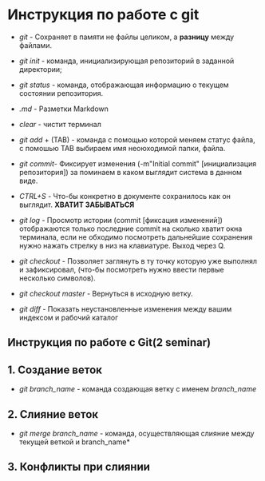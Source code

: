# Инструкция по работе с git
* *git* - Сохраняет в памяти не файлы целиком, а **разницу** между файлами.

* *git init* - команда, инициализирующая репозиторий в заданной директории;

* *git status* - команда, отображающая информацию о текущем состоянии репозитория.

* *.md* - Разметки Markdown

* *clear* - чистит терминал

* *git add* + (TAB) - команда с помощью которой меняем статус файла, с помошью TAB выбираем имя неоюходимой папки, файла.

* *git commit*- Фиксирует изменения (-m"Initial commit" [инициализация репозитория]) за поминаем в каком выглядит система в данном виде.

* *CTRL+S* - Что-бы конкретно в документе сохранилось как он
выглядит. **ХВАТИТ ЗАБЫВАТЬСЯ**

* *git log* - Просмотр истории (commit [фиксация изменений]) отображаются только последние commit на сколько хватит окна терминала, если не обходимо посмотреть дальнейшие сохранения нужно нажать стрелку в низ на клавиатуре. Выход через Q.

* *git checkout* - Позволяет заглянуть в ту точку которую уже выполнял и зафиксировал, (что-бы посмотреть нужно ввести первые несколько символов).

* *git checkout master* - Вернуться в исходную ветку.

* *git diff* - Показать неустановленные изменения между вашим индексом и
рабочий каталог

## Инструкция по работе с Git(2 seminar)
## 1. Создание веток

* *git branch_name* - команда создающая ветку с именем *branch_name*

## 2. Слияние веток
* *git merge branch_name* - команда, осуществляющая слияние между текущей веткой и branch_name*

## 3. Конфликты при слиянии



